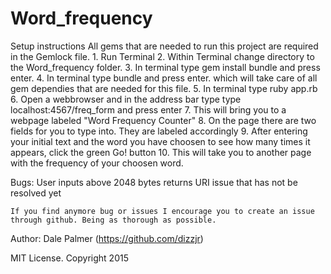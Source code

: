 # Word_frequency
Setup instructions
  All gems that are needed to run this project are required in the Gemlock file.
    1. Run Terminal
    2. Within Terminal change directory to the Word_frequency folder.
    3. In terminal type gem install bundle and press enter.
    4. In terminal type bundle and press enter. which will take care of all gem dependies that are needed for this file.
    5. In terminal type ruby app.rb
    6. Open a webbrowser and in the address bar type type localhost:4567/freq_form and press enter
    7. This will bring you to a webpage labeled "Word Frequency Counter"
    8. On the page there are two fields for you to type into. They are labeled accordingly
    9. After entering your initial text and the word you have choosen to see how many times it appears, click the green Go! button
    10. This will take you to another page with the frequency of your choosen word.
    
    
   Bugs:
    User inputs above 2048 bytes returns URI issue that has not be resolved yet
    
    If you find anymore bug or issues I encourage you to create an issue through github. Being as thorough as possible.
    
    
    
   Author: Dale Palmer (https://github.com/dizzjr)  
    
   MIT License. Copyright 2015
    
